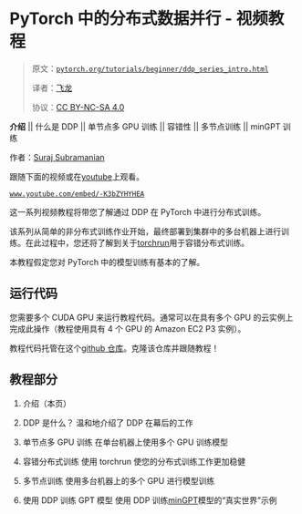 # PyTorch 中的分布式数据并行 - 视频教程

> 原文：[`pytorch.org/tutorials/beginner/ddp_series_intro.html`](https://pytorch.org/tutorials/beginner/ddp_series_intro.html)
>
> 译者：[飞龙](https://github.com/wizardforcel)
>
> 协议：[CC BY-NC-SA 4.0](http://creativecommons.org/licenses/by-nc-sa/4.0/)

**介绍** || 什么是 DDP || 单节点多 GPU 训练 || 容错性 || 多节点训练 || minGPT 训练

作者：[Suraj Subramanian](https://github.com/suraj813)

跟随下面的视频或在[youtube](https://www.youtube.com/watch/-K3bZYHYHEA)上观看。

[`www.youtube.com/embed/-K3bZYHYHEA`](https://www.youtube.com/embed/-K3bZYHYHEA)

这一系列视频教程将带您了解通过 DDP 在 PyTorch 中进行分布式训练。

该系列从简单的非分布式训练作业开始，最终部署到集群中的多台机器上进行训练。在此过程中，您还将了解到关于[torchrun](https://pytorch.org/docs/stable/elastic/run.html)用于容错分布式训练。

本教程假定您对 PyTorch 中的模型训练有基本的了解。

## 运行代码

您需要多个 CUDA GPU 来运行教程代码。通常可以在具有多个 GPU 的云实例上完成此操作（教程使用具有 4 个 GPU 的 Amazon EC2 P3 实例）。

教程代码托管在这个[github 仓库](https://github.com/pytorch/examples/tree/main/distributed/ddp-tutorial-series)。克隆该仓库并跟随教程！

## 教程部分

1.  介绍（本页）

1.  DDP 是什么？ 温和地介绍了 DDP 在幕后的工作

1.  单节点多 GPU 训练 在单台机器上使用多个 GPU 训练模型

1.  容错分布式训练 使用 torchrun 使您的分布式训练工作更加稳健

1.  多节点训练 使用多台机器上的多个 GPU 进行模型训练

1.  使用 DDP 训练 GPT 模型 使用 DDP 训练[minGPT](https://github.com/karpathy/minGPT)模型的“真实世界”示例
